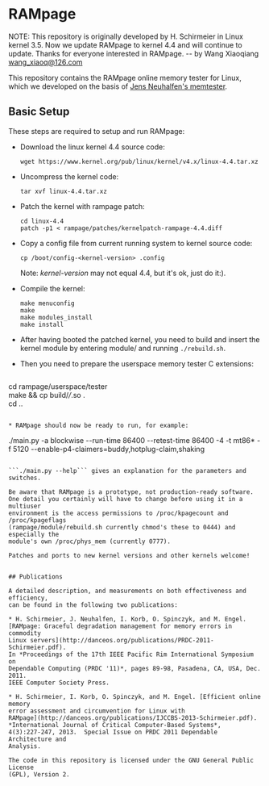 # RAMpage

NOTE: This repository is originally developed by H. Schirmeier in Linux
kernel 3.5. Now we update RAMpage to kernel 4.4 and will continue to update. Thanks for everyone interested in RAMpage.
-- by Wang Xiaoqiang <wang_xiaoq@126.com>

This repository contains the RAMpage online memory tester for Linux, which we
developed on the basis of
[Jens Neuhalfen's memtester](https://github.com/neuhalje/kernel-memtest).

## Basic Setup

These steps are required to setup and run RAMpage:

* Download the linux kernel 4.4 source code:

  ```
  wget https://www.kernel.org/pub/linux/kernel/v4.x/linux-4.4.tar.xz
  ```

* Uncompress the kernel code:

  ```
  tar xvf linux-4.4.tar.xz
  ```
  
* Patch the kernel with rampage patch:

  ```
  cd linux-4.4 
  patch -p1 < rampage/patches/kernelpatch-rampage-4.4.diff
  ```

* Copy a config file from current running system to kernel source code:

  ```
  cp /boot/config-<kernel-version> .config
  ```

  Note: *kernel-version* may not equal 4.4, but it's ok, just do it:).

* Compile the kernel:

  ```
  make menuconfig 
  make 
  make modules_install 
  make install 
  ```
  
* After having booted the patched kernel, you need to build and insert
  the kernel module by entering module/ and running ```./rebuild.sh```.

* Then you need to prepare the userspace memory tester C extensions:

  ```
cd rampage/userspace/tester  
make && cp build/*/*.so .  
cd ..
  ```

* RAMpage should now be ready to run, for example:
  ```
./main.py -a blockwise --run-time 86400 --retest-time 86400 -4 -t mt86* -f 5120 --enable-p4-claimers=buddy,hotplug-claim,shaking
  ```

  ```./main.py --help``` gives an explanation for the parameters and switches.

Be aware that RAMpage is a prototype, not production-ready software.
One detail you certainly will have to change before using it in a multiuser
environment is the access permissions to /proc/kpagecount and /proc/kpageflags
(rampage/module/rebuild.sh currently chmod's these to 0444) and especially the
module's own /proc/phys_mem (currently 0777).

Patches and ports to new kernel versions and other kernels welcome!


## Publications

A detailed description, and measurements on both effectiveness and efficiency,
can be found in the following two publications:

* H. Schirmeier, J. Neuhalfen, I. Korb, O. Spinczyk, and M. Engel.
  [RAMpage: Graceful degradation management for memory errors in commodity
  Linux servers](http://danceos.org/publications/PRDC-2011-Schirmeier.pdf).
  In *Proceedings of the 17th IEEE Pacific Rim International Symposium on
  Dependable Computing (PRDC '11)*, pages 89-98, Pasadena, CA, USA, Dec. 2011.
  IEEE Computer Society Press.

* H. Schirmeier, I. Korb, O. Spinczyk, and M. Engel. [Efficient online memory
  error assessment and circumvention for Linux with
  RAMpage](http://danceos.org/publications/IJCCBS-2013-Schirmeier.pdf).
  *International Journal of Critical Computer-Based Systems*,
  4(3):227-247, 2013.  Special Issue on PRDC 2011 Dependable Architecture and
  Analysis.

The code in this repository is licensed under the GNU General Public License
(GPL), Version 2.
